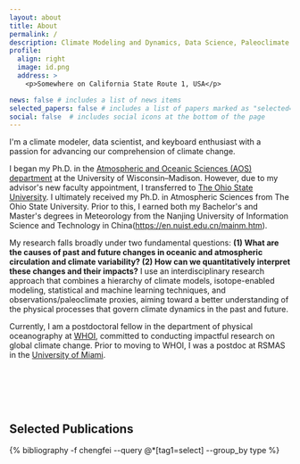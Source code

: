 ```yaml
---
layout: about
title: About
permalink: /
description: Climate Modeling and Dynamics, Data Science, Paleoclimate
profile:
  align: right
  image: id.png
  address: >
    <p>Somewhere on California State Route 1, USA</p>

news: false # includes a list of news items
selected_papers: false # includes a list of papers marked as "selected={true}"
social: false  # includes social icons at the bottom of the page
---
```


I'm a climate modeler, data scientist, and keyboard enthusiast with a passion for advancing our comprehension of climate change.

I began my Ph.D. in the [Atmospheric and Oceanic Sciences (AOS) department](https://www.aos.wisc.edu/) at the University of Wisconsin–Madison. However, due to my advisor's new faculty appointment, I transferred to [The Ohio State University](https://geography.osu.edu/). I ultimately received my Ph.D. in Atmospheric Sciences from The Ohio State University. Prior to this, I earned both my Bachelor's and Master's degrees in Meteorology from the Nanjing University of Information Science and Technology in China(https://en.nuist.edu.cn/mainm.htm).

My research falls broadly under two fundamental questions: **(1) What are the causes of past and future changes in oceanic and atmospheric circulation and climate variability? (2) How can we quantitatively interpret these changes and their impacts?** I use an interdisciplinary research approach that combines a hierarchy of climate models, isotope-enabled modeling, statistical and machine learning techniques, and observations/paleoclimate proxies, aiming toward a better understanding of the physical processes that govern climate dynamics in the past and future. 

Currently, I am a postdoctoral fellow in the department of physical oceanography at [WHOI](https://www.whoi.edu/), committed to conducting impactful research on global climate change. Prior to moving to WHOI, I was a postdoc at RSMAS in the [University of Miami](https://www.earth.miami.edu/).


<br/><br/>
<br/><br/>

## Selected Publications

<div class="publications">
 {% bibliography -f chengfei --query @*[tag1=select] --group_by type %}
</div>
